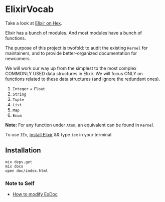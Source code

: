 # ElixirVocab

Take a look at [Elixir on Hex](https://hexdocs.pm/elixir/Kernel.html).

Elixir has a bunch of modules. And most modules have a bunch of functions.

The purpose of this project is twofold: to audit the existing `Kernel` for maintainers, and to provide better-organized documentation for newcomers.

We will work our way up from the simplest to the most complex COMMONLY USED data structures in Elixir. We will focus ONLY on functions related to these data structures (and ignore the redundant ones).

1. `Integer` + `Float`
2. `String`
3. `Tuple`
4. `List`
5. `Map`
6. `Enum`

**Note:** For any function under `Atom`, an equivalent can be found in `Kernel`

To use `IEx`, [install Elixir](https://elixir-lang.org/install.html) && type `iex` in your terminal.

## Installation

```
mix deps.get
mix docs
open doc/index.html
```

### Note to Self
* [How to modify ExDoc](https://github.com/elixir-lang/ex_doc/pull/879/files#diff-9d1b7843b78234c6d86a56eda9b8c6c0)
